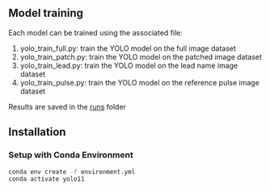 ## Model training

Each model can be trained using the associated file:

1. yolo_train_full.py: train the YOLO model on the full image dataset
2. yolo_train_patch.py: train the YOLO model on the patched image dataset
3. yolo_train_lead.py: train the YOLO model on the lead name image dataset
4. yolo_train_pulse.py: train the YOLO model on the reference pulse image dataset

Results are saved in the [runs](/.runs/) folder

## Installation

### Setup with Conda Environment

```bash
conda env create -f environment.yml
conda activate yolo11
